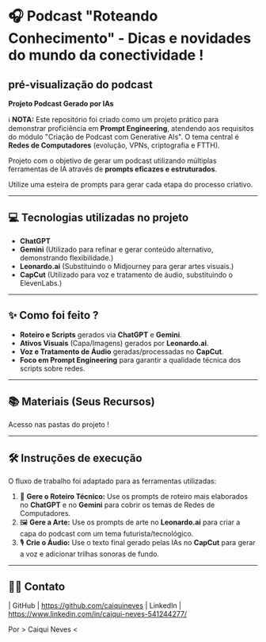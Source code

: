 # 🎧 Podcast "Roteando Conhecimento" - Dicas e novidades do mundo da conectividade !

## pré-visualização do podcast

**Projeto Podcast Gerado por IAs**

ℹ️ **NOTA:** Este repositório foi criado como um projeto prático para demonstrar proficiência em **Prompt Engineering**, atendendo aos requisitos do módulo "Criação de Podcast com Generative AIs". O tema central é **Redes de Computadores** (evolução, VPNs, criptografia e FTTH).

Projeto com o objetivo de gerar um podcast utilizando múltiplas ferramentas de IA através de **prompts eficazes e estruturados**.

Utilize uma esteira de prompts para gerar cada etapa do processo criativo.

---

## 💻 Tecnologias utilizadas no projeto

- **ChatGPT**
- **Gemini** (Utilizado para refinar e gerar conteúdo alternativo, demonstrando flexibilidade.)
- **Leonardo.ai** (Substituindo o Midjourney para gerar artes visuais.)
- **CapCut** (Utilizado para voz e tratamento de áudio, substituindo o ElevenLabs.)

---

## ✨ Como foi feito ?

- **Roteiro e Scripts** gerados via **ChatGPT** e **Gemini**.
- **Ativos Visuais** (Capa/Imagens) gerados por **Leonardo.ai**.
- **Voz e Tratamento de Áudio** geradas/processadas no **CapCut**.
- **Foco em Prompt Engineering** para garantir a qualidade técnica dos scripts sobre redes.

---

## 📚 Materiais (Seus Recursos)

Acesso nas pastas do projeto !

---

## 🛠️ Instruções de execução

O fluxo de trabalho foi adaptado para as ferramentas utilizadas:

1. 🤖 **Gere o Roteiro Técnico:** Use os prompts de roteiro mais elaborados no **ChatGPT** e no **Gemini** para cobrir os temas de Redes de Computadores.
2. 🖼️ **Gere a Arte:** Use os prompts de arte no **Leonardo.ai** para criar a capa do podcast com um tema futurista/tecnológico.
3. 🎙️ **Crie o Áudio:** Use o texto final gerado pelas IAs no **CapCut** para gerar a voz e adicionar trilhas sonoras de fundo.

---

## 👨‍💻  Contato


| GitHub | https://github.com/caiquineves
| LinkedIn | https://www.linkedin.com/in/caiqui-neves-541244277/

Por >  Caiqui Neves  <
